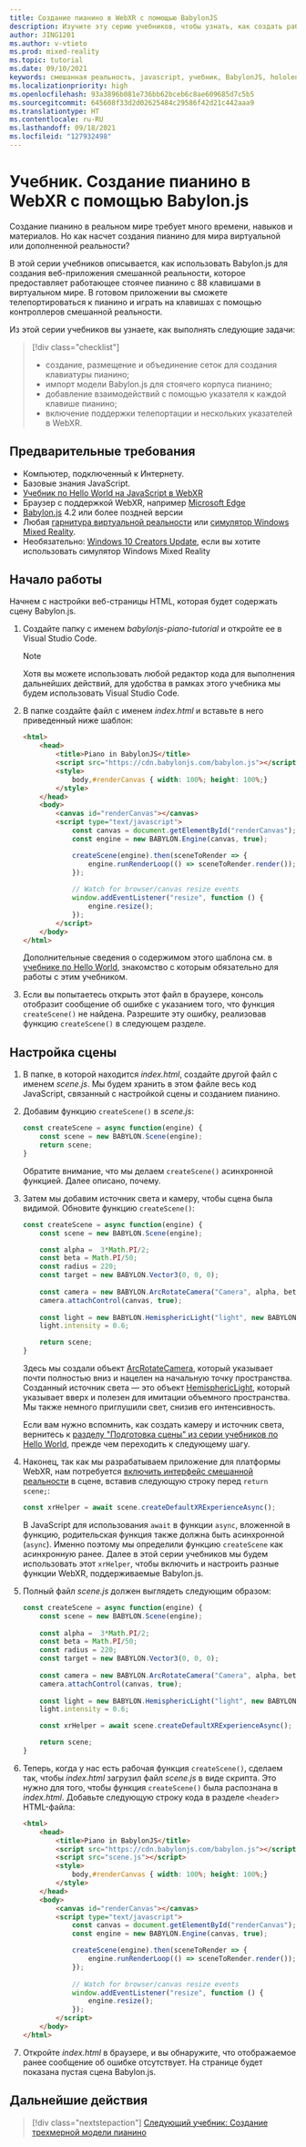 ```yaml
---
title: Создание пианино в WebXR с помощью BabylonJS
description: Изучите эту серию учебников, чтобы узнать, как создать работающую клавиатуру пианино с 88 клавишами в WebXR с помощью BabylonJS.
author: JING1201
ms.author: v-vtieto
ms.prod: mixed-reality
ms.topic: tutorial
ms.date: 09/10/2021
keywords: смешанная реальность, javascript, учебник, BabylonJS, hololens, mixed reality, UWP, Windows 10, WebXR, иммерсивное веб-приложение
ms.localizationpriority: high
ms.openlocfilehash: 93a3896b081e736bb62bceb6c8ae609685d7c5b5
ms.sourcegitcommit: 645608f33d2d02625484c29586f42d21c442aaa9
ms.translationtype: HT
ms.contentlocale: ru-RU
ms.lasthandoff: 09/18/2021
ms.locfileid: "127932498"
---
```

# <a name="tutorial-build-a-piano-in-webxr-using-babylonjs"></a>Учебник. Создание пианино в WebXR с помощью Babylon.js

Создание пианино в реальном мире требует много времени, навыков и материалов. Но как насчет создания пианино для мира виртуальной или дополненной реальности?

В этой серии учебников описывается, как использовать Babylon.js для создания веб-приложения смешанной реальности, которое предоставляет работающее стоячее пианино с 88 клавишами в виртуальном мире. В готовом приложении вы сможете телепортироваться к пианино и играть на клавишах с помощью контроллеров смешанной реальности.

Из этой серии учебников вы узнаете, как выполнять следующие задачи:

> [!div class="checklist"]
> * создание, размещение и объединение сеток для создания клавиатуры пианино;
> * импорт модели Babylon.js для стоячего корпуса пианино;
> * добавление взаимодействий с помощью указателя к каждой клавише пианино;
> * включение поддержки телепортации и нескольких указателей в WebXR.

## <a name="prerequisites"></a>Предварительные требования

* Компьютер, подключенный к Интернету.
* Базовые знания JavaScript.
* [Учебник по Hello World на JavaScript в WebXR](../babylonjs-webxr-helloworld/introduction-01.md)
* Браузер с поддержкой WebXR, например [Microsoft Edge](../../../../whats-new/new-microsoft-edge.md)
* [Babylon.js](https://doc.babylonjs.com/divingDeeper/developWithBjs/frameworkVers) 4.2 или более поздней версии
* Любая [гарнитура виртуальной реальности](../../../../discover/immersive-headset-hardware-details.md) или [симулятор Windows Mixed Reality](../../../platform-capabilities-and-apis/using-the-windows-mixed-reality-simulator.md).
* Необязательно: [Windows 10 Creators Update](https://www.microsoft.com/software-download/windows10), если вы хотите использовать симулятор Windows Mixed Reality

## <a name="getting-started"></a>Начало работы

Начнем с настройки веб-страницы HTML, которая будет содержать сцену Babylon.js.

1. Создайте папку с именем *babylonjs-piano-tutorial* и откройте ее в Visual Studio Code.

    > [!NOTE]
    > Хотя вы можете использовать любой редактор кода для выполнения дальнейших действий, для удобства в рамках этого учебника мы будем использовать Visual Studio Code.

1. В папке создайте файл с именем *index.html* и вставьте в него приведенный ниже шаблон:

    ```html
    <html>
        <head>
            <title>Piano in BabylonJS</title>
            <script src="https://cdn.babylonjs.com/babylon.js"></script>
            <style>
                body,#renderCanvas { width: 100%; height: 100%;}
            </style>
        </head>
        <body>
            <canvas id="renderCanvas"></canvas>
            <script type="text/javascript">
                const canvas = document.getElementById("renderCanvas"); 
                const engine = new BABYLON.Engine(canvas, true); 

                createScene(engine).then(sceneToRender => {
                    engine.runRenderLoop(() => sceneToRender.render());
                });
        
                // Watch for browser/canvas resize events
                window.addEventListener("resize", function () {
                    engine.resize();
                });
            </script>
        </body>
    </html>
    ```

    Дополнительные сведения о содержимом этого шаблона см. в [учебнике по Hello World](../babylonjs-webxr-helloworld/introduction-01.md), знакомство с которым обязательно для работы с этим учебником.

1. Если вы попытаетесь открыть этот файл в браузере, консоль отобразит сообщение об ошибке с указанием того, что функция `createScene()` не найдена. Разрешите эту ошибку, реализовав функцию `createScene()` в следующем разделе.

## <a name="setup-the-scene"></a>Настройка сцены

1. В папке, в которой находится *index.html*, создайте другой файл с именем *scene.js*. Мы будем хранить в этом файле весь код JavaScript, связанный с настройкой сцены и созданием пианино.

1. Добавим функцию `createScene()` в *scene.js*:

    ```javascript
    const createScene = async function(engine) {
        const scene = new BABYLON.Scene(engine);
        return scene;
    }
    ```

    Обратите внимание, что мы делаем `createScene()` асинхронной функцией. Далее описано, почему.

1. Затем мы добавим источник света и камеру, чтобы сцена была видимой. Обновите функцию `createScene()`:

    ```javascript
    const createScene = async function(engine) {
        const scene = new BABYLON.Scene(engine);

        const alpha =  3*Math.PI/2;
        const beta = Math.PI/50;
        const radius = 220;
        const target = new BABYLON.Vector3(0, 0, 0);
        
        const camera = new BABYLON.ArcRotateCamera("Camera", alpha, beta, radius, target, scene);
        camera.attachControl(canvas, true);
        
        const light = new BABYLON.HemisphericLight("light", new BABYLON.Vector3(0, 1, 0), scene);
        light.intensity = 0.6;

        return scene;
    }
    ```

    Здесь мы создали объект [ArcRotateCamera](https://doc.babylonjs.com/divingDeeper/cameras/camera_introduction#arc-rotate-camera), который указывает почти полностью вниз и нацелен на начальную точку пространства. Созданный источник света — это объект [HemisphericLight](https://doc.babylonjs.com/divingDeeper/lights/lights_introduction#the-hemispheric-light), который указывает вверх и полезен для имитации объемного пространства. Мы также немного приглушили свет, снизив его интенсивность.

    Если вам нужно вспомнить, как создать камеру и источник света, вернитесь к [разделу "Подготовка сцены" из серии учебников по Hello World](../babylonjs-webxr-helloworld/prepare-scene-02.md#add-a-camera), прежде чем переходить к следующему шагу.

1. Наконец, так как мы разрабатываем приложение для платформы WebXR, нам потребуется [включить интерфейс смешанной реальности](https://doc.babylonjs.com/divingDeeper/webXR/introToWebXR) в сцене, вставив следующую строку перед `return scene;`:

    ```javascript
    const xrHelper = await scene.createDefaultXRExperienceAsync();
    ```

    В JavaScript для использования `await` в функции `async`, вложенной в функцию, родительская функция также должна быть асинхронной (`async`). Именно поэтому мы определили функцию `createScene` как асинхронную ранее. Далее в этой серии учебников мы будем использовать этот `xrHelper`, чтобы включить и настроить разные функции WebXR, поддерживаемые Babylon.js.

1. Полный файл *scene.js* должен выглядеть следующим образом:

    ```javascript
    const createScene = async function(engine) {
        const scene = new BABYLON.Scene(engine);
        
        const alpha =  3*Math.PI/2;
        const beta = Math.PI/50;
        const radius = 220;
        const target = new BABYLON.Vector3(0, 0, 0);
        
        const camera = new BABYLON.ArcRotateCamera("Camera", alpha, beta, radius, target, scene);
        camera.attachControl(canvas, true);
        
        const light = new BABYLON.HemisphericLight("light", new BABYLON.Vector3(0, 1, 0), scene);
        light.intensity = 0.6;
    
        const xrHelper = await scene.createDefaultXRExperienceAsync();
    
        return scene;
    }
    ```

1. Теперь, когда у нас есть рабочая функция `createScene()`, сделаем так, чтобы *index.html* загрузил файл *scene.js* в виде скрипта. Это нужно для того, чтобы функция `createScene()` была распознана в *index.html*. Добавьте следующую строку кода в разделе `<header>` HTML-файла:

    ```html
    <html>
        <head>
            <title>Piano in BabylonJS</title>
            <script src="https://cdn.babylonjs.com/babylon.js"></script>
            <script src="scene.js"></script>
            <style>
                body,#renderCanvas { width: 100%; height: 100%;}
            </style>
        </head>
        <body>
            <canvas id="renderCanvas"></canvas>
            <script type="text/javascript">
                const canvas = document.getElementById("renderCanvas");
                const engine = new BABYLON.Engine(canvas, true); 

                createScene(engine).then(sceneToRender => {
                    engine.runRenderLoop(() => sceneToRender.render());
                });
                
                // Watch for browser/canvas resize events
                window.addEventListener("resize", function () {
                    engine.resize();
                });
            </script>
        </body>
    </html>
    ```

1. Откройте *index.html* в браузере, и вы обнаружите, что отображаемое ранее сообщение об ошибке отсутствует. На странице будет показана пустая сцена Babylon.js.

## <a name="next-steps"></a>Дальнейшие действия

> [!div class="nextstepaction"]
> [Следующий учебник: Создание трехмерной модели пианино](keyboard-model-02.md)
